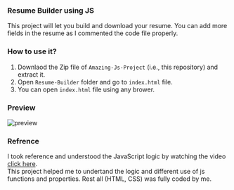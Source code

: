 ### Resume Builder using JS
This project will let you build and download your resume.
You can add more fields in the resume as I commented the code file properly.

### How to use it?
1. Downlaod the Zip file of `Amazing-Js-Project` (i.e., this repository) and extract it.
2. Open `Resume-Builder` folder and go to `index.html` file.
3. You can open `index.html` file using any brower.

### Preview
![preview](https://user-images.githubusercontent.com/88632352/166437072-1e46703c-5ec8-4bd9-84a7-9c11fd0a9350.png)

### Refrence
I took reference and understood the JavaScript logic by watching the video <a href="https://youtu.be/sGEu_3O5emc">click here</a>. <br>
This project helped me to undertand the logic and different use of js functions and properties.
Rest all (HTML, CSS) was fully coded by me.

